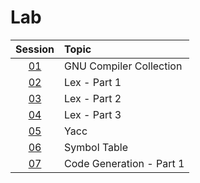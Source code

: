 # Lab

|  Session  | Topic                    |
| :-------: | :----------------------- |
| [01](01/) | GNU Compiler Collection  |
| [02](02/) | Lex - Part 1             |
| [03](03/) | Lex - Part 2             |
| [04](04/) | Lex - Part 3             |
| [05](05/) | Yacc                     |
| [06](06/) | Symbol Table             |
| [07](07/) | Code Generation - Part 1 |
